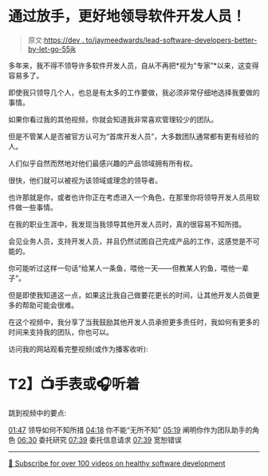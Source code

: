 # 通过放手，更好地领导软件开发人员！

> 原文:[https://dev . to/jaymeedwards/lead-software-developers-better-by-let-go-55jk](https://dev.to/jaymeedwards/lead-software-developers-better-by-letting-go-55jk)

多年来，我不得不领导许多软件开发人员，自从不再把*视为“专家”*以来，这变得容易多了。

即使我只领导几个人，也总是有太多的工作要做，我必须非常仔细地选择我要做的事情。

如果你看过我的其他视频，你就会知道我非常喜欢管理较少的团队。

但是不管某人是否被官方认可为“首席开发人员”，大多数团队通常都有更有经验的人。

人们似乎自然而然地对他们最感兴趣的产品领域拥有所有权。

很快，他们就可以被视为该领域或理念的领导者。

也许那就是你，或者也许你正在考虑进入一个角色，在那里你将领导开发人员用软件做一些事情。

在我的职业生涯中，我发现当我领导其他开发人员时，真的很容易不知所措。

会见业务人员，支持开发人员，并且仍然试图自己完成产品的工作，这感觉是不可能的。

你可能听过这样一句话“给某人一条鱼，喂他一天——但教某人钓鱼，喂他一辈子”。

但是即使我知道这一点，如果这比我自己做要花更长的时间，让其他开发人员做更多的帮助可能会很难。

在这个视频中，我分享了当我鼓励其他开发人员承担更多责任时，我如何有更多的时间来支持我的团队，你也可以。

访问我的网站观看完整视频(或作为播客收听):

# T2】📺手表或🎧听着

跳到视频中的要点:

[01:47](https://www.youtube.com/watch?v=Fp5oQyNV_ws&t=107s) 领导如何不知所措
[04:18](https://www.youtube.com/watch?v=Fp5oQyNV_ws&t=258s) 你不能“无所不知”
[05:19](https://www.youtube.com/watch?v=Fp5oQyNV_ws&t=319s) 阐明你作为团队助手的角色
[06:30](https://www.youtube.com/watch?v=Fp5oQyNV_ws&t=390s) 委托研究
[07:39](https://www.youtube.com/watch?v=Fp5oQyNV_ws&t=459s) 委托信息请求
[07:39](https://www.youtube.com/watch?v=Fp5oQyNV_ws&t=534s) 宽恕错误

* * *

[🔔 Subscribe for over 100 videos on healthy software development](https://YouTube.com/c/JaymeEdwardsmedia?sub_confirmation=1)